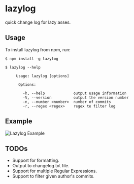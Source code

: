 # lazylog
quick change log for lazy asses.

## Usage

To install lazylog from npm, run:

```
$ npm install -g lazylog
```

```
$ lazylog --help

     Usage: lazylog [options]
    
      Options:
    
        -h, --help             output usage information
        -V, --version          output the version number
        -n, --number <number>  number of commits
        -r, --regex <regex>    regex to filter log

```

## Example

![Lazylog Example](http://i.imgur.com/87hh5H8.png "Lazylog Example")

## TODOs

- Support for formatting.
- Output to changelog.txt file.
- Support for multiple Regular Expressions.
- Support to filter given author's commits.
